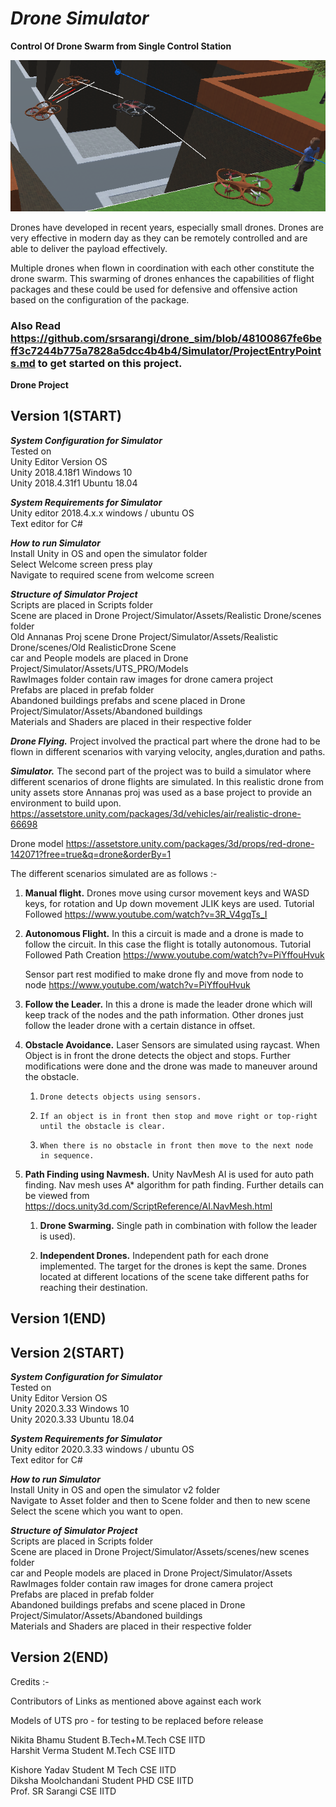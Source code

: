 # *Drone Simulator*

**Control Of Drone Swarm from Single Control Station**

![Drone Swarm](https://github.com/srsarangi/drone_sim/blob/main/Simulator/Assets/Images/MainImage.png)  

Drones have developed in recent years, especially small drones. Drones are very effective in modern day as they can be remotely controlled and are able to deliver the payload effectively.

Multiple drones when flown in coordination with each other constitute the drone swarm. This swarming of drones enhances the capabilities of flight packages and these could be used for defensive and offensive action based on the configuration of the package.

### Also Read https://github.com/srsarangi/drone_sim/blob/48100867fe6beff3c7244b775a7828a5dcc4b4b4/Simulator/ProjectEntryPoints.md to get started on this project.

**Drone Project**
## Version 1(START)
***System Configuration for Simulator***  
Tested on   
Unity  Editor Version            OS  
Unity 2018.4.18f1                Windows 10  
Unity 2018.4.31f1                Ubuntu 18.04  

***System Requirements for Simulator***  
Unity editor 2018.4.x.x windows / ubuntu OS  
Text editor for C#   

***How to run Simulator***  
Install Unity in OS and open the simulator folder  
Select Welcome screen press play  
Navigate to required scene from welcome screen  

***Structure of Simulator Project***  
	Scripts are placed in Scripts folder  
	Scene are placed in Drone Project/Simulator/Assets/Realistic Drone/scenes folder  
	Old Annanas Proj scene Drone Project/Simulator/Assets/Realistic Drone/scenes/Old RealisticDrone Scene  
	car and People models are placed in Drone Project/Simulator/Assets/UTS_PRO/Models  
	RawImages folder contain raw images for drone camera project  
	Prefabs are placed in prefab folder  
	Abandoned buildings prefabs and scene placed in Drone Project/Simulator/Assets/Abandoned buildings  
	Materials and Shaders are placed in their respective folder  
 

***Drone Flying.*** Project involved the practical part where the drone had to be flown  in different scenarios with varying velocity, angles,duration and paths.


***Simulator.*** The second part of the project was to build a simulator where different scenarios of drone flights are simulated. In this realistic drone from unity assets store Annanas proj was used as a base project to provide an environment to build upon.
https://assetstore.unity.com/packages/3d/vehicles/air/realistic-drone-66698

Drone model
https://assetstore.unity.com/packages/3d/props/red-drone-142071?free=true&q=drone&orderBy=1

The different scenarios simulated are as follows :-

1. **Manual flight.** Drones move using cursor movement keys and WASD keys, for rotation and Up down movement JLIK keys are used.
Tutorial Followed https://www.youtube.com/watch?v=3R_V4gqTs_I

2. **Autonomous Flight.** In this a circuit is made and a drone is made to follow the circuit. In this case the flight is totally autonomous.
    Tutorial Followed
    Path Creation
    https://www.youtube.com/watch?v=PiYffouHvuk  

    Sensor part rest modified to make drone fly and move from node to node
    https://www.youtube.com/watch?v=PiYffouHvuk


3.    **Follow the Leader.** In this a drone is made the leader drone which will keep track of the nodes and the path information. Other drones just follow the leader drone with a certain distance in offset.

4. **Obstacle Avoidance.** Laser Sensors are simulated using raycast. When Object is in front the drone detects the object and stops. Further modifications were done and the drone was made to maneuver around the obstacle.
    
    1.     Drone detects objects using sensors.  

    2.     If an object is in front then stop and move right or top-right until the obstacle is clear.

    3.     When there is no obstacle in front then move to the next node in sequence.

5.    **Path Finding using Navmesh.** Unity NavMesh AI is used for auto path finding. Nav mesh uses A* algorithm for path finding. Further details can be viewed from
https://docs.unity3d.com/ScriptReference/AI.NavMesh.html  

		1.	**Drone Swarming.** Single path in combination with follow the leader is used).

		2.	**Independent Drones.** Independent path for each drone implemented. The target for the drones is kept the same. Drones located at different locations of the scene take different paths for reaching their destination.
## Version 1(END)


## Version 2(START)
***System Configuration for Simulator***  
Tested on   
Unity  Editor Version            OS  
Unity 2020.3.33                Windows 10  
Unity 2020.3.33                Ubuntu 18.04  

***System Requirements for Simulator***  
Unity editor 2020.3.33 windows / ubuntu OS  
Text editor for C#   

***How to run Simulator***  
Install Unity in OS and open the simulator v2 folder  
Navigate to Asset folder and then to Scene folder and then to new scene
Select the scene which you want to open.

***Structure of Simulator Project***  
	Scripts are placed in Scripts folder  
	Scene are placed in Drone Project/Simulator/Assets/scenes/new scenes folder    
	car and People models are placed in Drone Project/Simulator/Assets 
	RawImages folder contain raw images for drone camera project  
	Prefabs are placed in prefab folder  
	Abandoned buildings prefabs and scene placed in Drone Project/Simulator/Assets/Abandoned buildings  
	Materials and Shaders are placed in their respective folder

## Version 2(END)
Credits :-

Contributors of Links as mentioned above against each work

Models of UTS pro - for testing to be replaced before release
  
Nikita Bhamu Student B.Tech+M.Tech  CSE IITD  
Harshit Verma Student M.Tech CSE IITD

Kishore Yadav Student M Tech CSE IITD  
Diksha Moolchandani Student PHD  CSE IITD  
Prof. SR Sarangi CSE IITD   

